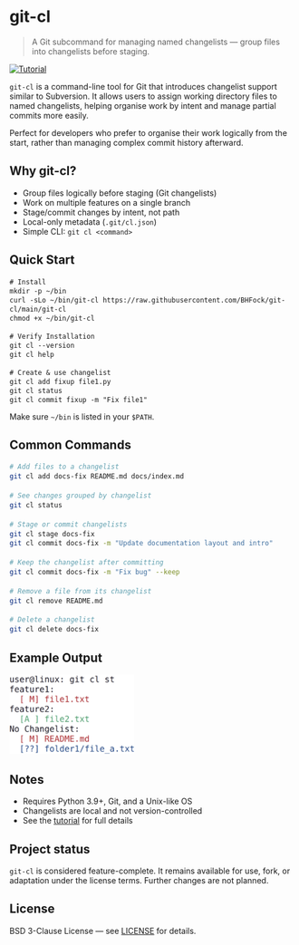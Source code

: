 
# git-cl

> A Git subcommand for managing named changelists — group files into changelists before staging.

[![Tutorial](https://img.shields.io/badge/Tutorial-View-blue)](https://github.com/BHFock/git-cl/blob/main/docs/tutorial.md)


`git-cl` is a command-line tool for Git that introduces changelist support similar to Subversion. It allows users to assign working directory files to named changelists, helping organise work by intent and manage partial commits more easily.

Perfect for developers who prefer to organise their work logically from the start, rather than managing complex commit history afterward.

## Why git-cl?

- Group files logically before staging (Git changelists)
- Work on multiple features on a single branch
- Stage/commit changes by intent, not path
- Local-only metadata (`.git/cl.json`)
- Simple CLI: `git cl <command>`

## Quick Start

```
# Install
mkdir -p ~/bin
curl -sLo ~/bin/git-cl https://raw.githubusercontent.com/BHFock/git-cl/main/git-cl
chmod +x ~/bin/git-cl

# Verify Installation
git cl --version
git cl help

# Create & use changelist
git cl add fixup file1.py
git cl status
git cl commit fixup -m "Fix file1"
```

Make sure `~/bin` is listed in your `$PATH`. 

## Common Commands

```bash
# Add files to a changelist
git cl add docs-fix README.md docs/index.md

# See changes grouped by changelist
git cl status

# Stage or commit changelists
git cl stage docs-fix
git cl commit docs-fix -m "Update documentation layout and intro"

# Keep the changelist after committing
git cl commit docs-fix -m "Fix bug" --keep

# Remove a file from its changelist
git cl remove README.md

# Delete a changelist
git cl delete docs-fix
```

## Example Output

<p align="left">
  <img src="docs/git-cl.png" alt="git-cl status changelist screenshot in terminal" width="220"/>
</p>

## Notes

- Requires Python 3.9+, Git, and a Unix-like OS
- Changelists are local and not version-controlled
- See the [tutorial](docs/tutorial.md) for full details
  
## Project status

`git-cl` is considered feature-complete. It remains available for use, fork, or adaptation under the license terms. Further changes are not planned.

## License

BSD 3-Clause License — see [LICENSE](./LICENSE) for details.

